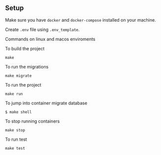 ## Setup

Make sure you have `docker` and `docker-compose` installed on your machine.

Create `.env` file using `.env_template`.

Commands on linux and macos  enviroments

To build the project

    make

To run the migrations
    
    make migrate

To run the project

    make run

To jump into container migrate database

    $ make shell

To stop running containers

    make stop

To run test
    
    make test